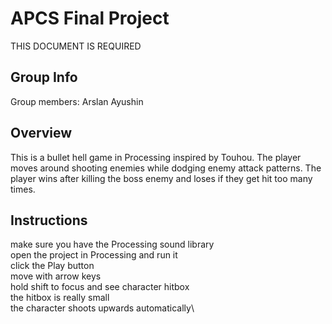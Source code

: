 # APCS Final Project
THIS DOCUMENT IS REQUIRED
## Group Info
Group members: Arslan Ayushin
## Overview
This is a bullet hell game in Processing inspired by Touhou. The player moves around shooting enemies while dodging enemy attack patterns. The player wins after killing the boss enemy and loses if they get hit too many times.
## Instructions
make sure you have the Processing sound library\
open the project in Processing and run it\
click the Play button\
move with arrow keys\
hold shift to focus and see character hitbox\
the hitbox is really small\
the character shoots upwards automatically\